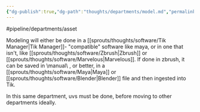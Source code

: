```yaml
---
{"dg-publish":true,"dg-path":"thoughts/departments/model.md","permalink":"/thoughts/departments/model/","hide":true}
---
```


#pipeline/departments/asset

Modeling will either be done in a [[sprouts/thoughts/software/Tik Manager\|Tik Manager]]- "compatible" software like maya, or in one that isn't, like [[sprouts/thoughts/software/Zbrush\|Zbrush]] or [[sprouts/thoughts/software/Marvelous\|Marvelous]]. If done in zbrush, it can be saved in \manual\ , or better, in a [[sprouts/thoughts/software/Maya\|Maya]] or [[sprouts/thoughts/software/Blender\|Blender]] file and then ingested into Tik. 

In this same department, uvs must be done, before moving to other departments ideally.
